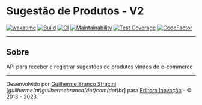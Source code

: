 # Sugestão de Produtos - V2

[![wakatime](https://wakatime.com/badge/github/InovacaoMediaBrasil/SugestaoDeProdutos.V2.svg)](https://wakatime.com/badge/github/InovacaoMediaBrasil/SugestaoDeProdutos.V2)
[![Build](https://github.com/InovacaoMediaBrasil/SugestaoDeProdutos.V2/actions/workflows/build.yml/badge.svg)](https://github.com/InovacaoMediaBrasil/SugestaoDeProdutos.V2/actions/workflows/build.yml)
[![CI](https://github.com/InovacaoMediaBrasil/SugestaoDeProdutos.V2/actions/workflows/buildAndDeploy.yml/badge.svg)](https://github.com/InovacaoMediaBrasil/SugestaoDeProdutos.V2/actions/workflows/buildAndDeploy.yml)
[![Maintainability](https://api.codeclimate.com/v1/badges/e16042dd644cfee66864/maintainability)](https://codeclimate.com/github/InovacaoMediaBrasil/SugestaoDeProdutos.V2/maintainability)
[![Test Coverage](https://api.codeclimate.com/v1/badges/e16042dd644cfee66864/test_coverage)](https://codeclimate.com/github/InovacaoMediaBrasil/SugestaoDeProdutos.V2/test_coverage)
[![CodeFactor](https://www.codefactor.io/repository/github/InovacaoMediaBrasil/SugestaoDeProdutos.V2/badge)](https://www.codefactor.io/repository/github/InovacaoMediaBrasil/SugestaoDeProdutos.V2)


---

## Sobre

API para receber e registrar sugestões de produtos vindos do e-commerce

---


Desenvolvido por [Guilherme Branco Stracini](https://www.guilherme.stracini.com.br) [*guilherme(at)guilhermebranco(dot)com(dot)br*] para [Editora Inovação](https://www.editorainovacao.com.br) - © 2013 - 2023. 
